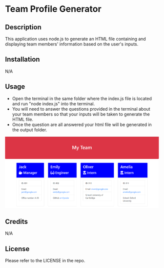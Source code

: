 # Team Profile Generator
  
  ## Description

  This application uses node.js to generate an HTML file containing and displaying team members' information based on the user's inputs.


  ## Installation

  N/A

  ## Usage
  * Open the terminal in the same folder where the index.js file is located and run "node index.js" into the terminal. 
  * You will need to answer the questions provided in the terminal about your team members so that your inputs will be taken to generate the HTML file.
  * Once the question are all answered your html file will be generated in the output folder.

  ![alt text](./assets/images/screenshot.png)


  ## Credits

  N/A

  ## License

  Please refer to the LICENSE in the repo.

